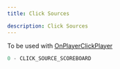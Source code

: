 ```yaml
---
title: Click Sources

description: Click Sources
---
```


To be used with [OnPlayerClickPlayer](https://wiki.open.mp/docs/scripting/callbacks/OnPlayerClickPlayer)

```c
0 - CLICK_SOURCE_SCOREBOARD
```